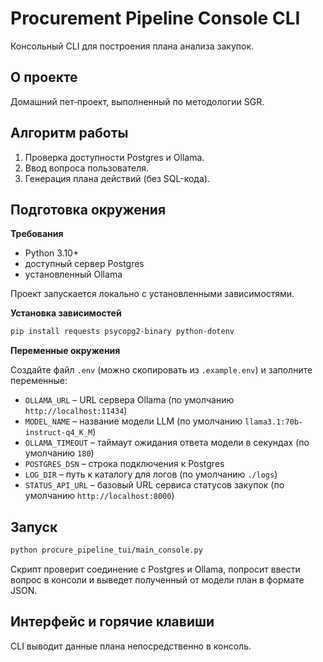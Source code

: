 # Procurement Pipeline Console CLI

Консольный CLI для построения плана анализа закупок.

## О проекте

Домашний пет‑проект, выполненный по методологии SGR.

## Алгоритм работы

1. Проверка доступности Postgres и Ollama.
2. Ввод вопроса пользователя.
3. Генерация плана действий (без SQL-кода).

## Подготовка окружения

**Требования**

- Python 3.10+
- доступный сервер Postgres
- установленный Ollama

Проект запускается локально с установленными зависимостями.

**Установка зависимостей**

```bash
pip install requests psycopg2-binary python-dotenv
```

**Переменные окружения**

Создайте файл `.env` (можно скопировать из `.example.env`) и заполните переменные:

- `OLLAMA_URL` – URL сервера Ollama (по умолчанию `http://localhost:11434`)
- `MODEL_NAME` – название модели LLM (по умолчанию `llama3.1:70b-instruct-q4_K_M`)
- `OLLAMA_TIMEOUT` – таймаут ожидания ответа модели в секундах (по умолчанию `180`)
- `POSTGRES_DSN` – строка подключения к Postgres
- `LOG_DIR` – путь к каталогу для логов (по умолчанию `./logs`)
- `STATUS_API_URL` – базовый URL сервиса статусов закупок (по умолчанию `http://localhost:8000`)

## Запуск

```bash
python procure_pipeline_tui/main_console.py
```

Скрипт проверит соединение с Postgres и Ollama, попросит ввести вопрос в консоли и выведет полученный от модели план в формате JSON.

## Интерфейс и горячие клавиши

CLI выводит данные плана непосредственно в консоль.
